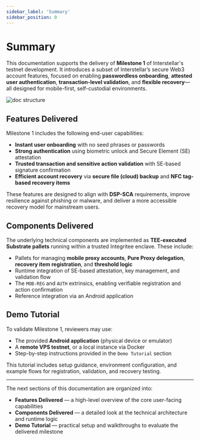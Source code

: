 ```yaml
---
sidebar_label: 'Summary'
sidebar_position: 0
---
```


# Summary

This documentation supports the delivery of **Milestone 1** of Interstellar's testnet development. It introduces a subset of Interstellar’s secure Web3 account features, focused on enabling **passwordless onboarding**, **attested user authentication**, **transaction-level validation**, and **flexible recovery**—all designed for mobile-first, self-custodial environments.

![doc structure](/img/docs_structure.svg)

## Features Delivered

Milestone 1 includes the following end-user capabilities:

- **Instant user onboarding** with no seed phrases or passwords
- **Strong authentication** using biometric unlock and Secure Element (SE) attestation
- **Trusted transaction and sensitive action validation** with SE-based signature confirmation
- **Efficient account recovery** via **secure file (cloud) backup** and **NFC tag-based recovery items**

These features are designed to align with **DSP-SCA** requirements, improve resilience against phishing or malware, and deliver a more accessible recovery model for mainstream users.

## Components Delivered

The underlying technical components are implemented as **TEE-executed Substrate pallets** running within a trusted Integritee enclave. These include:

- Pallets for managing **mobile proxy accounts**, **Pure Proxy delegation**, **recovery item registration**, and **threshold logic**
- Runtime integration of SE-based attestation, key management, and validation flow
- The `MOB-REG` and `AUTH` extrinsics, enabling verifiable registration and action confirmation
- Reference integration via an Android application

## Demo Tutorial

To validate Milestone 1, reviewers may use:

- The provided **Android application** (physical device or emulator)
- A **remote VPS testnet**, or a local instance via Docker
- Step-by-step instructions provided in the `Demo Tutorial` section

This tutorial includes setup guidance, environment configuration, and example flows for registration, validation, and recovery testing.

---

The next sections of this documentation are organized into:

- **Features Delivered** — a high-level overview of the core user-facing capabilities
- **Components Delivered** — a detailed look at the technical architecture and runtime logic
- **Demo Tutorial** — practical setup and walkthroughs to evaluate the delivered milestone

